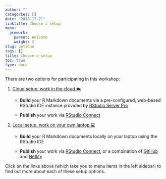 ```yaml
---
author: ""
categories: []
date: "2018-12-21"
linktitle: Choose a setup
menu:
  prework:
    parent: Welcome
    weight: 2
slug: options
tags: []
title: Choose a setup
toc: true
type: docs
---
```




There are two options for participating in this workshop:

1. [Cloud setup: work in the cloud :cloud:](../cloud)

    - **Build** your R Markdown documents via a pre-configured, web-based RStudio IDE instance provided by [RStudio Server Pro](https://www.rstudio.com/products/rstudio-server-pro/)
    
    - **Publish** your work via [RStudio Connect](https://www.rstudio.com/products/connect/)
    
1. [Local setup: work on your own laptop :computer:](../local)

    - **Build** your R Markdown documents locally on your laptop using the RStudio IDE
    
    - **Publish** your work via [RStudio Connect](https://www.rstudio.com/products/connect/), or a combination of [GitHub](https://github.com/) and [Netlify](https://www.netlify.com/)

Click on the links above (which take you to menu items in the left sidebar) to find out more about each of these setup options. 
